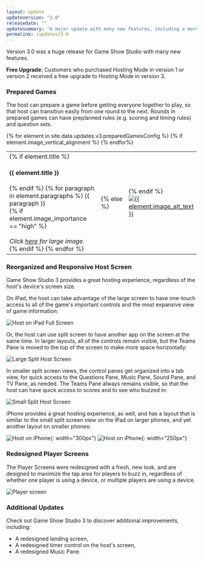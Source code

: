 ```yaml
---
layout: update
updateversion: "3.0"
releasedate: ""
updatesummary: "A major update with many new features, including a more responsive host screen based on the screen size and prepared games, which allows the host to create a collection of rounds and collection sets to easily flow through the game."
permalink: /updates/3-0
---
```


Version 3.0 was a huge release for Game Show Studio with many new features.

**Free Upgrade:** Customers who purchased Hosting Mode in version 1 or version 2 received a free upgrade to Hosting Mode in version 3.

### Prepared Games

The host can prepare a game before getting everyone together to play, so that host can transition easily from one round to the next. Rounds in prepared games can have preplanned rules (e.g. scoring and timing rules) and question sets.

<table style="width: 100%">
    <colgroup>
        <col style="width: 65%;">
        <col style="width: 35%;">
    </colgroup>
    {% for element in site.data.updates.v3.preparedGamesConfig %}
    <tr>
        <td valign="top">
            {% if element.title %}<h4>{{ element.title }}</h4>{% endif %}
            {% for paragraph in element.paragraphs %}
                {{ paragraph }}
                <br>
                {% if element.image_importance == "high" %}
                <div class="hiddenOnLargeDevices">
                    <br>
                    <i>Click <a href="{{ element.image }}">here</a> for large image.</i>
                </div>
                {% endif %}
            {% endfor %}
        </td>
        {% if element.image_vertical_alignment %}<td valign="{{ element.image_vertical_alignment }}">{% else %}<td>{% endif %}
            <a href="{{ element.image }}">
                <img src="{{ element.image }}" alt="{{ element.image_alt_text }}">
            </a>
        </td>
    </tr>
    {% endfor%}
</table>

### Reorganized and Responsive Host Screen

Game Show Studio 3 provides a great hosting experience, regardless of the host's device's screen size.

On iPad, the host can take advantage of the large screen to have one-touch access to all of the game's important controls and the most expansive view of game information:

![Host on iPad Full Screen](/images/updates/3-0/pad-full-landscape.png)

Or, the host can use split screen to have another app on the screen at the same time. In larger layouts, all of the controls remain visible, but the Teams Pane is moved to the top of the screen to make more space horizontally:

![Large Split Host Screen](/images/updates/3-0/pad-split-large-landscape.png)

In smaller split screen views, the control panes get organized into a tab view, for quick access to the Questions Pane, Music Pane, Sound Pane, and TV Pane, as needed. The Teams Pane always remains visible, so that the host can have quick access to scores and to see who buzzed in:

![Small Split Host Screen](/images/updates/3-0/pad-split-small-landscape.png)

iPhone provides a great hosting experience, as well, and has a layout that is similar to the small split screen view on the iPad on larger phones, and yet another layout on smaller phones:

![Host on iPhone](/images/updates/3-0/xs-portrait-qa.png){: width="300px"} ![Host on iPhone](/images/updates/3-0/se-portrait-qa.png){: width="250px"}

### Redesigned Player Screens

The Player Screens were redesigned with a fresh, new look, and are designed to maximize the tap area for players to buzz in, regardless of whether one player is using a device, or multiple players are using a device.

![Player screen](/images/updates/3-0/players-1-2-3-4.png)

### Additional Updates

Check out Game Show Studio 3 to discover additional improvements, including:

* A redesigned landing screen,
* A redesigned timer control on the host's screen,
* A redesigned Music Pane.